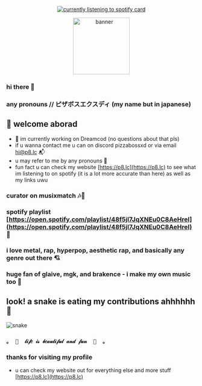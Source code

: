 <p align="center">
  <a href="https://p8.lc/spotify/minimal">
    <img src="https://spotifylistening.p8.lc/api/info/card?timestamp=3" alt="currently listening to spotify card" />
  </a>
</p>
<p align="center">
  <img src="https://raw.githubusercontent.com/pizzabossxd/pizzabossxd/main/profilebanner.png" alt="banner" height="150"/>
</p>

### hi there 👋

### any pronouns // ピザボスエクスディ (my name but in japanese)

## 👋 welcome aborad
- 🔭 im currently working on Dreamcod (no questions about that pls)
- if u wanna contact me u can on discord pizzabossxd or via email [hi@p8.lc](mailto:hi@p8.lc) 📬
- u may refer to me by any pronouns 💜
- fun fact u can check my website [https://p8.lc](https://p8.lc) to see what im listening to on spotify (it is a lot more accurate than here) as well as my links uwu
### curator on musixmatch 🎶📜
### spotify playlist [https://open.spotify.com/playlist/48f5jl7JqXNEu0C8AeHrel](https://open.spotify.com/playlist/48f5jl7JqXNEu0C8AeHrel) 🎵
### i love metal, rap, hyperpop, aesthetic rap, and basically any genre out there 💘
### huge fan of glaive, mgk, and brakence - i make my own music too 💜

## look! a snake is eating my contributions ahhhhhh 🐍
<picture>
  <source media="(prefers-color-scheme: dark)" srcset="https://github.com/pizzabossxd/pizzabossxd/blob/output/github-contribution-grid-snake-dark.svg" />
  <source media="(prefers-color-scheme: light)" srcset="https://github.com/pizzabossxd/pizzabossxd/blob/output/github-contribution-grid-snake.svg" />
  <img alt="snake" src="github-snake.svg" />
</picture>

### `｡  🎀  𝓁𝒾𝒻𝑒 𝒾𝓈 𝒷𝑒𝒶𝓊𝓉𝒾𝒻𝓊𝓁 𝒶𝓃𝒹 𝒻𝓊𝓃  🎀  ｡`
### thanks for visiting my profile
- u can check my website out for everything else and more stuff [https://p8.lc](https://p8.lc)
